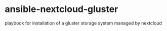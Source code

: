 # ansible-nextcloud-gluster
playbook for installation of a gluster storage system managed by nextcloud
